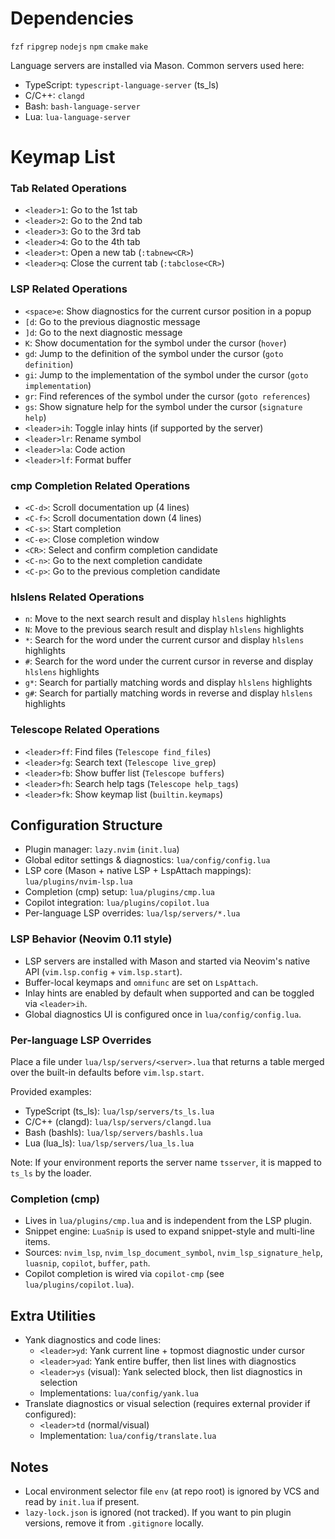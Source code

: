 # Dependencies

`fzf` `ripgrep` `nodejs` `npm` `cmake` `make`

Language servers are installed via Mason. Common servers used here:
- TypeScript: `typescript-language-server` (ts_ls)
- C/C++: `clangd`
- Bash: `bash-language-server`
- Lua: `lua-language-server`

# Keymap List

### Tab Related Operations
- `<leader>1`: Go to the 1st tab
- `<leader>2`: Go to the 2nd tab
- `<leader>3`: Go to the 3rd tab
- `<leader>4`: Go to the 4th tab
- `<leader>t`: Open a new tab (`:tabnew<CR>`)
- `<leader>q`: Close the current tab (`:tabclose<CR>`)

### LSP Related Operations
- `<space>e`: Show diagnostics for the current cursor position in a popup
- `[d`: Go to the previous diagnostic message
- `]d`: Go to the next diagnostic message
- `K`: Show documentation for the symbol under the cursor (`hover`)
- `gd`: Jump to the definition of the symbol under the cursor (`goto definition`)
- `gi`: Jump to the implementation of the symbol under the cursor (`goto implementation`)
- `gr`: Find references of the symbol under the cursor (`goto references`)
- `gs`: Show signature help for the symbol under the cursor (`signature help`)
- `<leader>ih`: Toggle inlay hints (if supported by the server)
- `<leader>lr`: Rename symbol
- `<leader>la`: Code action
- `<leader>lf`: Format buffer

### cmp Completion Related Operations
- `<C-d>`: Scroll documentation up (4 lines)
- `<C-f>`: Scroll documentation down (4 lines)
- `<C-s>`: Start completion
- `<C-e>`: Close completion window
- `<CR>`: Select and confirm completion candidate
- `<C-n>`: Go to the next completion candidate
- `<C-p>`: Go to the previous completion candidate

### hlslens Related Operations
- `n`: Move to the next search result and display `hlslens` highlights
- `N`: Move to the previous search result and display `hlslens` highlights
- `*`: Search for the word under the current cursor and display `hlslens` highlights
- `#`: Search for the word under the current cursor in reverse and display `hlslens` highlights
- `g*`: Search for partially matching words and display `hlslens` highlights
- `g#`: Search for partially matching words in reverse and display `hlslens` highlights

### Telescope Related Operations
- `<leader>ff`: Find files (`Telescope find_files`)
- `<leader>fg`: Search text (`Telescope live_grep`)
- `<leader>fb`: Show buffer list (`Telescope buffers`)
- `<leader>fh`: Search help tags (`Telescope help_tags`)
- `<leader>fk`: Show keymap list (`builtin.keymaps`)

## Configuration Structure

- Plugin manager: `lazy.nvim` (`init.lua`)
- Global editor settings & diagnostics: `lua/config/config.lua`
- LSP core (Mason + native LSP + LspAttach mappings): `lua/plugins/nvim-lsp.lua`
- Completion (cmp) setup: `lua/plugins/cmp.lua`
- Copilot integration: `lua/plugins/copilot.lua`
- Per-language LSP overrides: `lua/lsp/servers/*.lua`

### LSP Behavior (Neovim 0.11 style)
- LSP servers are installed with Mason and started via Neovim's native API (`vim.lsp.config` + `vim.lsp.start`).
- Buffer-local keymaps and `omnifunc` are set on `LspAttach`.
- Inlay hints are enabled by default when supported and can be toggled via `<leader>ih`.
- Global diagnostics UI is configured once in `lua/config/config.lua`.

### Per-language LSP Overrides
Place a file under `lua/lsp/servers/<server>.lua` that returns a table merged over the built-in defaults before `vim.lsp.start`.

Provided examples:
- TypeScript (ts_ls): `lua/lsp/servers/ts_ls.lua`
- C/C++ (clangd): `lua/lsp/servers/clangd.lua`
- Bash (bashls): `lua/lsp/servers/bashls.lua`
- Lua (lua_ls): `lua/lsp/servers/lua_ls.lua`

Note: If your environment reports the server name `tsserver`, it is mapped to `ts_ls` by the loader.

### Completion (cmp)
- Lives in `lua/plugins/cmp.lua` and is independent from the LSP plugin.
- Snippet engine: `LuaSnip` is used to expand snippet-style and multi-line items.
- Sources: `nvim_lsp`, `nvim_lsp_document_symbol`, `nvim_lsp_signature_help`, `luasnip`, `copilot`, `buffer`, `path`.
- Copilot completion is wired via `copilot-cmp` (see `lua/plugins/copilot.lua`).

## Extra Utilities

- Yank diagnostics and code lines:
  - `<leader>yd`: Yank current line + topmost diagnostic under cursor
  - `<leader>yad`: Yank entire buffer, then list lines with diagnostics
  - `<leader>ys` (visual): Yank selected block, then list diagnostics in selection
  - Implementations: `lua/config/yank.lua`
- Translate diagnostics or visual selection (requires external provider if configured):
  - `<leader>td` (normal/visual)
  - Implementation: `lua/config/translate.lua`

## Notes

- Local environment selector file `env` (at repo root) is ignored by VCS and read by `init.lua` if present.
- `lazy-lock.json` is ignored (not tracked). If you want to pin plugin versions, remove it from `.gitignore` locally.
